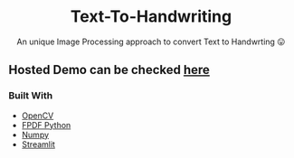 <h1 align="center">Text-To-Handwriting</h1>
<p align="center">An unique Image Processing approach to convert Text to Handwrting 😛</p>

## Hosted Demo can be checked <a href="https://share.streamlit.io/kamaljeetsahoo/text-to-handwriting/app.py" target="_blank">here</a>

### Built With

* [OpenCV](https://opencv.org/)
* [FPDF Python](http://www.fpdf.org/)
* [Numpy](https://numpy.org/)
* [Streamlit](https://streamlit.io/)

